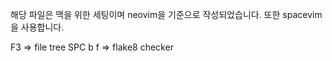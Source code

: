 해당 파일은
맥을 위한 세팅이며
neovim을 기준으로 작성되었습니다.
또한 spacevim을 사용합니다.

F3 => file tree
SPC b f => flake8 checker
